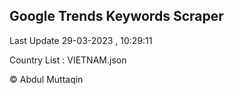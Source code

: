 

## Google Trends Keywords Scraper 
 
Last Update 29-03-2023 , 10:29:11

Country List :
VIETNAM.json



© Abdul Muttaqin 
